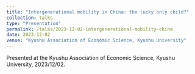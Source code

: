```yaml
---
title: "Intergenerational mobility in China: the lucky only child?"
collection: talks
type: "Presentation"
permalink: /talks/2023-12-02-intergenerational-mobility-china
date: 2023-12-02
venue: "Kyushu Association of Economic Science, Kyushu University"
---
```


Presented at the Kyushu Association of Economic Science, Kyushu University, 2023/12/02.
